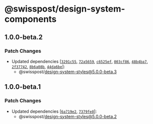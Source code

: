 # @swisspost/design-system-components

## 1.0.0-beta.2

### Patch Changes

- Updated dependencies [[`3291c55`](https://github.com/swisspost/design-system/commit/3291c550a579a85c502a4545869f45d10a7e5874), [`72a5659`](https://github.com/swisspost/design-system/commit/72a56598d4e6d7d35647424247c28ec68953d3ee), [`c6525ef`](https://github.com/swisspost/design-system/commit/c6525ef254a8ac1457a4af2e31efac68fb07eba3), [`003cf86`](https://github.com/swisspost/design-system/commit/003cf86513cde0e88e0c3a1fda05025db9a2ad93), [`48b4ba7`](https://github.com/swisspost/design-system/commit/48b4ba7b574c4ed92c2a84e7fc1d5a219427f09a), [`2f37742`](https://github.com/swisspost/design-system/commit/2f37742f4026de9c9e66ece95409bdc9d3dbd66a), [`8b6a08b`](https://github.com/swisspost/design-system/commit/8b6a08bd5fbbfa6e29738cf7bcf3ed28ed99b656), [`44da6be`](https://github.com/swisspost/design-system/commit/44da6beebaf3e4a3bdbdec9ab90ef377f6a0ae67)]:
  - @swisspost/design-system-styles@5.0.0-beta.3

## 1.0.0-beta.1

### Patch Changes

- Updated dependencies [[`6a719e2`](https://github.com/swisspost/design-system/commit/6a719e2eaf7409e0700f4e609303845086fe6904), [`7379fe8`](https://github.com/swisspost/design-system/commit/7379fe8e9a8dd4461539812524eeca631a827128)]:
  - @swisspost/design-system-styles@5.0.0-beta.2
